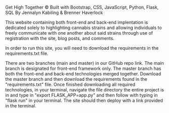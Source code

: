 Get High Together © 
Built with Bootstrap, CSS, JavaScript, Python, Flask, SQL By Jennalyn Kabiling & Brenner Haverlock

This website containing both front-end and back-end implentation is dedicated solely to highlighting cannabis strains and allowing individuals to freely communicate with one another about said strains through use of registration with the site, blog posts, and comments.

In order to run this site, you will need to download the requirements in the requirements.txt file. 

There are two branches (main and master) in our GitHub repo link. The main branch is designated for front-end framework only. The master branch has both the front-end and back-end technologies merged together. Download the master branch and then download the requirements found in the "requirements.txt" file. Once finished downloading all required technologies, in your terminal, navigate the file directory the entire project is in and type in "export FLASK_APP=app.py" and then follow with typing in "flask run" in your terminal. The site should then deploy with a link provided in the terminal.
